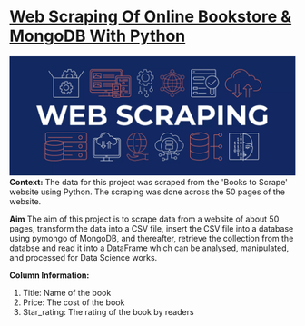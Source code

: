 # [Web Scraping Of Online Bookstore & MongoDB With Python](https://github.com/Nwuguru-Chidiebere-Sullivan/Web_Scraping_Project/blob/main/Web_Scrapping_of_A_Book_Store.ipynb)
![](/web-scraping.webp)
**Context:**
The data for this project was scraped from the 'Books to Scrape' website using Python. The scraping was done across the 50 pages of the website.

**Aim**
The aim of this project is to scrape data from a website of about 50 pages, transform the data into a CSV file, insert the CSV file into a database using pymongo of MongoDB, and thereafter, retrieve the collection from the databse and read it into a DataFrame which can be analysed, manipulated, and processed for Data Science works.

**Column Information:**
1. Title: Name of the book
2. Price: The cost of the book
3. Star_rating: The rating of the book by readers
